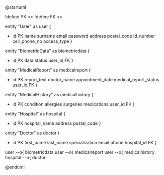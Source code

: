 
@startuml 

!define PK <<PK>>
!define FK <<FK>>

entity "User" as user {
  + id PK
  name
  surname
  email
  password
  address
  postal_code
  id_number
  cell_phone_no
  access_type
}

entity "BiometricData" as biometricdata {
  + id PK
  data
  status
  user_id FK
}

entity "MedicalReport" as medicalreport {
  + id PK
  report_text
  doctor_name
  appointment_date
  medical_report_status
  user_id FK
}

entity "MedicalHistory" as medicalhistory {
  + id PK
  condition
  allergies
  surgeries
  medications
  user_id FK
}

entity "Hospital" as hospital {
  + id PK
  hospital_name
  address
  postal_code
}

entity "Doctor" as doctor {
  + id PK
  first_name
  last_name
  specialization
  email
  phone
  hospital_id FK
}

user --o{ biometricdata
user --o{ medicalreport
user --o{ medicalhistory
hospital --o{ doctor

@enduml
